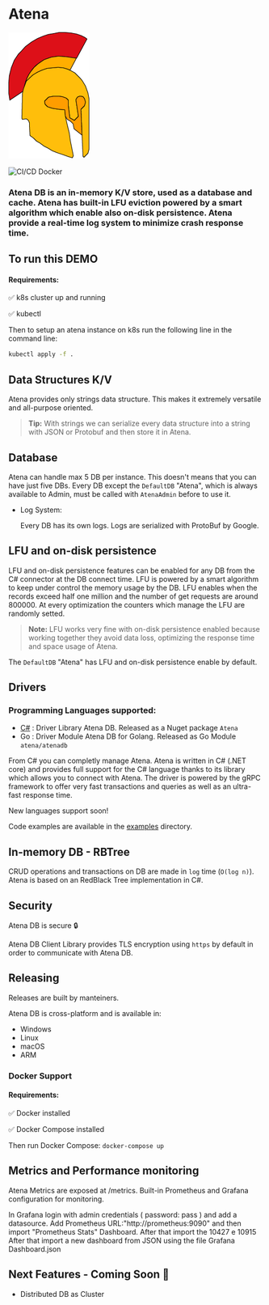 # Atena

![Atena](Atena.png "Atena Logo")

![CI/CD Docker](https://github.com/mchl-coder/atena/workflows/Docker/badge.svg)
### Atena DB is an in-memory K/V store, used as a database and cache. Atena has built-in LFU eviction powered by a smart algorithm which enable also on-disk persistence. Atena provide a real-time log system to minimize crash response time.

## To run this DEMO
#### Requirements:

:white_check_mark: k8s cluster up and running

:white_check_mark: kubectl

Then to setup an atena instance on k8s run the following line in the command line: 

```bash
kubectl apply -f .
```

## Data Structures K/V

Atena provides only strings data structure. This makes it extremely versatile and all-purpose oriented.

> **Tip:** With strings we can serialize every data structure into a string with JSON or Protobuf and then store it in Atena.

## Database

Atena can handle max 5 DB per instance. This doesn't means that you can have just five DBs. Every DB except the `DefaultDB` "Atena", which is always available to Admin, must be called with `AtenaAdmin` before to use it.
- Log System:
    
    Every DB has its own logs. Logs are serialized with ProtoBuf by Google.

## LFU and on-disk persistence

LFU and on-disk persistence features can be enabled for any DB from the C# connector at the DB connect time. LFU is powered by a smart algorithm to keep under control the memory usage by the DB. LFU enables when the records exceed half one million and the number of get requests are around 800000. At every optimization the counters which manage the LFU are randomly setted.

> **Note:** LFU works very fine with on-disk persistence enabled because working together  they avoid data loss, optimizing the response time and space usage of Atena.

The `DefaultDB` "Atena" has LFU and on-disk persistence enable by default.

## Drivers

### Programming Languages supported:

* [C#](Atena) : Driver Library Atena DB. Released as a Nuget package `Atena`
* Go        : Driver Module Atena DB for Golang. Released as Go Module `atena/atenadb`

From C# you can completly manage Atena. Atena is written in C# (.NET core) and provides full support for the C# language thanks to its library which allows you to connect with Atena. The driver is powered by the gRPC framework to offer very fast transactions and queries as well as an ultra-fast response time.

New languages support soon!

Code examples are available in the [examples](examples) directory.

## In-memory DB - RBTree

CRUD operations and transactions on DB are made in `log` time (`O(log n)`). Atena is based on an RedBlack Tree implementation in C#.

## Security

Atena DB is secure :lock:

Atena DB Client Library provides TLS encryption using `https` by default in order to communicate with Atena DB.

## Releasing

Releases are built by manteiners.

Atena DB is cross-platform and is available in:

* Windows
* Linux
* macOS
* ARM

### Docker Support

#### Requirements:

:white_check_mark: Docker installed

:white_check_mark: Docker Compose installed

Then run Docker Compose: `docker-compose up`

## Metrics and Performance monitoring

Atena Metrics are exposed at /metrics.
Built-in Prometheus and Grafana configuration for monitoring.

In Grafana login with admin credentials ( password: pass ) and add a datasource. Add Prometheus URL:"http://prometheus:9090" and then import "Prometheus Stats" Dashboard.
After that import the 10427 e 10915
After that import a new dashboard from JSON using the file Grafana Dashboard.json

## Next Features - Coming Soon :dart:

- Distributed DB as Cluster
